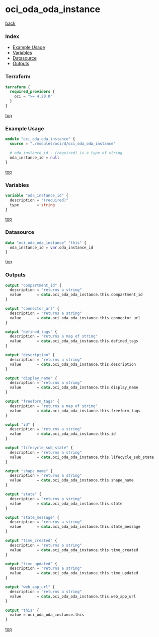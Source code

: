 # oci_oda_oda_instance

[back](../oci.md)

### Index

- [Example Usage](#example-usage)
- [Variables](#variables)
- [Datasource](#datasource)
- [Outputs](#outputs)

### Terraform

```terraform
terraform {
  required_providers {
    oci = ">= 4.20.0"
  }
}
```

[top](#index)

### Example Usage

```terraform
module "oci_oda_oda_instance" {
  source = "./modules/oci/d/oci_oda_oda_instance"

  # oda_instance_id - (required) is a type of string
  oda_instance_id = null
}
```

[top](#index)

### Variables

```terraform
variable "oda_instance_id" {
  description = "(required)"
  type        = string
}
```

[top](#index)

### Datasource

```terraform
data "oci_oda_oda_instance" "this" {
  oda_instance_id = var.oda_instance_id
}
```

[top](#index)

### Outputs

```terraform
output "compartment_id" {
  description = "returns a string"
  value       = data.oci_oda_oda_instance.this.compartment_id
}

output "connector_url" {
  description = "returns a string"
  value       = data.oci_oda_oda_instance.this.connector_url
}

output "defined_tags" {
  description = "returns a map of string"
  value       = data.oci_oda_oda_instance.this.defined_tags
}

output "description" {
  description = "returns a string"
  value       = data.oci_oda_oda_instance.this.description
}

output "display_name" {
  description = "returns a string"
  value       = data.oci_oda_oda_instance.this.display_name
}

output "freeform_tags" {
  description = "returns a map of string"
  value       = data.oci_oda_oda_instance.this.freeform_tags
}

output "id" {
  description = "returns a string"
  value       = data.oci_oda_oda_instance.this.id
}

output "lifecycle_sub_state" {
  description = "returns a string"
  value       = data.oci_oda_oda_instance.this.lifecycle_sub_state
}

output "shape_name" {
  description = "returns a string"
  value       = data.oci_oda_oda_instance.this.shape_name
}

output "state" {
  description = "returns a string"
  value       = data.oci_oda_oda_instance.this.state
}

output "state_message" {
  description = "returns a string"
  value       = data.oci_oda_oda_instance.this.state_message
}

output "time_created" {
  description = "returns a string"
  value       = data.oci_oda_oda_instance.this.time_created
}

output "time_updated" {
  description = "returns a string"
  value       = data.oci_oda_oda_instance.this.time_updated
}

output "web_app_url" {
  description = "returns a string"
  value       = data.oci_oda_oda_instance.this.web_app_url
}

output "this" {
  value = oci_oda_oda_instance.this
}
```

[top](#index)